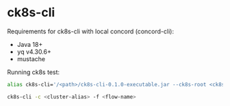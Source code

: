 # ck8s-cli

Requirements for ck8s-cli with local concord (concord-cli):
- Java 18+
- yq v4.30.6+
- mustache

Running ck8s test:
```bash
alias ck8s-cli='/<path>/ck8s-cli-0.1.0-executable.jar --ck8s-root <ck8s-path> --ck8s-ext-root <ck8s-ext-path> --target-root /tmp/ck8s --flow-executor concord-cli'
```
```bash
ck8s-cli -c <cluster-alias> -f <flow-name> 
```